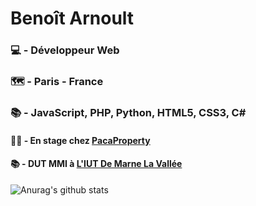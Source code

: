 # Benoît Arnoult
### 💻 - Développeur Web
### 🗺 - Paris - France
### 📚 - JavaScript, PHP, Python, HTML5, CSS3, C#
#### 👨‍💻 - En stage chez [PacaProperty](https://www.pacaproperty.fr)
#### 📚 - DUT MMI à [L'IUT De Marne La Vallée](http://iut.u-pem.fr/)
![Anurag's github stats](https://github-readme-stats.vercel.app/api?username=PiiXelx64&theme=default&show_icons=true)
